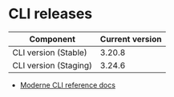 # CLI releases

| Component             | Current version |
| --------------------- | --------------- |
| CLI version (Stable)  | 3.20.8          |
| CLI version (Staging) | 3.24.6          |

* [Moderne CLI reference docs](../user-documentation/moderne-cli/cli-reference.md)
